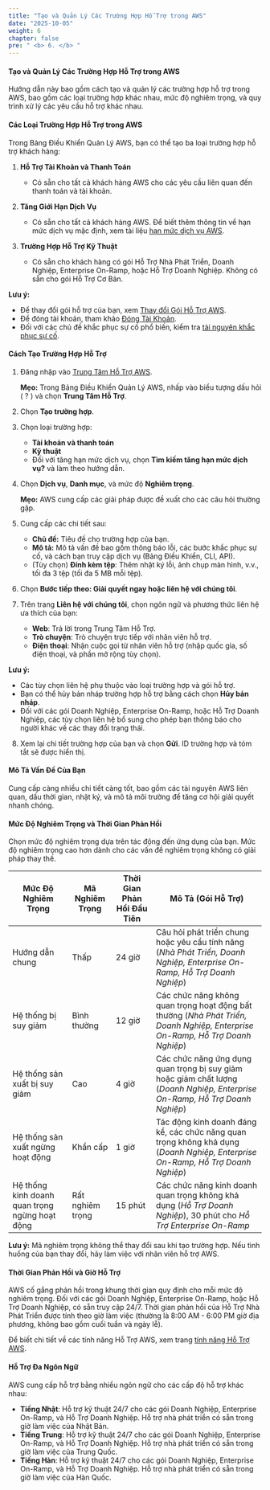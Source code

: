 ```yaml
---
title: "Tạo và Quản Lý Các Trường Hợp Hỗ Trợ trong AWS"
date: "2025-10-05"
weight: 6
chapter: false
pre: " <b> 6. </b> "
---
```


#### Tạo và Quản Lý Các Trường Hợp Hỗ Trợ trong AWS

Hướng dẫn này bao gồm cách tạo và quản lý các trường hợp hỗ trợ trong AWS, bao gồm các loại trường hợp khác nhau, mức độ nghiêm trọng, và quy trình xử lý các yêu cầu hỗ trợ khác nhau.

#### Các Loại Trường Hợp Hỗ Trợ trong AWS

Trong Bảng Điều Khiển Quản Lý AWS, bạn có thể tạo ba loại trường hợp hỗ trợ khách hàng:

1. **Hỗ Trợ Tài Khoản và Thanh Toán**
   - Có sẵn cho tất cả khách hàng AWS cho các yêu cầu liên quan đến thanh toán và tài khoản.

2. **Tăng Giới Hạn Dịch Vụ**
   - Có sẵn cho tất cả khách hàng AWS. Để biết thêm thông tin về hạn mức dịch vụ mặc định, xem tài liệu [hạn mức dịch vụ AWS](https://docs.aws.amazon.com/general/latest/gr/aws_service_limits.html).

3. **Trường Hợp Hỗ Trợ Kỹ Thuật**
   - Có sẵn cho khách hàng có gói Hỗ Trợ Nhà Phát Triển, Doanh Nghiệp, Enterprise On-Ramp, hoặc Hỗ Trợ Doanh Nghiệp. Không có sẵn cho gói Hỗ Trợ Cơ Bản.

**Lưu ý:**
- Để thay đổi gói hỗ trợ của bạn, xem [Thay đổi Gói Hỗ Trợ AWS](https://docs.aws.amazon.com/premiumsupport/latest/user/change-support-plan.html).
- Để đóng tài khoản, tham khảo [Đóng Tài Khoản](https://docs.aws.amazon.com/awsaccountbilling/latest/aboutv2/close-account.html).
- Đối với các chủ đề khắc phục sự cố phổ biến, kiểm tra [tài nguyên khắc phục sự cố](https://aws.amazon.com/premiumsupport/knowledge-center/).

#### Cách Tạo Trường Hợp Hỗ Trợ

1. Đăng nhập vào [Trung Tâm Hỗ Trợ AWS](https://console.aws.amazon.com/support/home#/).

   **Mẹo:** Trong Bảng Điều Khiển Quản Lý AWS, nhấp vào biểu tượng dấu hỏi ( ? ) và chọn **Trung Tâm Hỗ Trợ**.

2. Chọn **Tạo trường hợp**.

3. Chọn loại trường hợp:
   - **Tài khoản và thanh toán**
   - **Kỹ thuật**
   - Đối với tăng hạn mức dịch vụ, chọn **Tìm kiếm tăng hạn mức dịch vụ?** và làm theo hướng dẫn.

4. Chọn **Dịch vụ**, **Danh mục**, và mức độ **Nghiêm trọng**.

   **Mẹo:** AWS cung cấp các giải pháp được đề xuất cho các câu hỏi thường gặp.

5. Cung cấp các chi tiết sau:
   - **Chủ đề:** Tiêu đề cho trường hợp của bạn.
   - **Mô tả:** Mô tả vấn đề bao gồm thông báo lỗi, các bước khắc phục sự cố, và cách bạn truy cập dịch vụ (Bảng Điều Khiển, CLI, API).
   - (Tùy chọn) **Đính kèm tệp**: Thêm nhật ký lỗi, ảnh chụp màn hình, v.v., tối đa 3 tệp (tối đa 5 MB mỗi tệp).

6. Chọn **Bước tiếp theo: Giải quyết ngay hoặc liên hệ với chúng tôi**.

7. Trên trang **Liên hệ với chúng tôi**, chọn ngôn ngữ và phương thức liên hệ ưa thích của bạn:
   - **Web**: Trả lời trong Trung Tâm Hỗ Trợ.
   - **Trò chuyện**: Trò chuyện trực tiếp với nhân viên hỗ trợ.
   - **Điện thoại**: Nhận cuộc gọi từ nhân viên hỗ trợ (nhập quốc gia, số điện thoại, và phần mở rộng tùy chọn).

**Lưu ý:**
- Các tùy chọn liên hệ phụ thuộc vào loại trường hợp và gói hỗ trợ.
- Bạn có thể hủy bản nháp trường hợp hỗ trợ bằng cách chọn **Hủy bản nháp**.
- Đối với các gói Doanh Nghiệp, Enterprise On-Ramp, hoặc Hỗ Trợ Doanh Nghiệp, các tùy chọn liên hệ bổ sung cho phép bạn thông báo cho người khác về các thay đổi trạng thái.

8. Xem lại chi tiết trường hợp của bạn và chọn **Gửi**. ID trường hợp và tóm tắt sẽ được hiển thị.

#### Mô Tả Vấn Đề Của Bạn

Cung cấp càng nhiều chi tiết càng tốt, bao gồm các tài nguyên AWS liên quan, dấu thời gian, nhật ký, và mô tả môi trường để tăng cơ hội giải quyết nhanh chóng.

#### Mức Độ Nghiêm Trọng và Thời Gian Phản Hồi

Chọn mức độ nghiêm trọng dựa trên tác động đến ứng dụng của bạn. Mức độ nghiêm trọng cao hơn dành cho các vấn đề nghiêm trọng không có giải pháp thay thế.

| Mức Độ Nghiêm Trọng                | Mã Nghiêm Trọng | Thời Gian Phản Hồi Đầu Tiên | Mô Tả (Gói Hỗ Trợ)                                                                                                                                             |
|------------------------------------|-----------------|-----------------------------|----------------------------------------------------------------------------------------------------------------------------------------------------------------|
| Hướng dẫn chung                    | Thấp            | 24 giờ                      | Câu hỏi phát triển chung hoặc yêu cầu tính năng (*Nhà Phát Triển, Doanh Nghiệp, Enterprise On-Ramp, Hỗ Trợ Doanh Nghiệp*)                                     |
| Hệ thống bị suy giảm               | Bình thường     | 12 giờ                      | Các chức năng không quan trọng hoạt động bất thường (*Nhà Phát Triển, Doanh Nghiệp, Enterprise On-Ramp, Hỗ Trợ Doanh Nghiệp*)                                  |
| Hệ thống sản xuất bị suy giảm      | Cao             | 4 giờ                       | Các chức năng ứng dụng quan trọng bị suy giảm hoặc giảm chất lượng (*Doanh Nghiệp, Enterprise On-Ramp, Hỗ Trợ Doanh Nghiệp*)                                    |
| Hệ thống sản xuất ngừng hoạt động  | Khẩn cấp        | 1 giờ                       | Tác động kinh doanh đáng kể, các chức năng quan trọng không khả dụng (*Doanh Nghiệp, Enterprise On-Ramp, Hỗ Trợ Doanh Nghiệp*)                                 |
| Hệ thống kinh doanh quan trọng ngừng hoạt động | Rất nghiêm trọng | 15 phút                     | Các chức năng kinh doanh quan trọng không khả dụng (*Hỗ Trợ Doanh Nghiệp*), 30 phút cho *Hỗ Trợ Enterprise On-Ramp*                                            |

**Lưu ý:** Mã nghiêm trọng không thể thay đổi sau khi tạo trường hợp. Nếu tình huống của bạn thay đổi, hãy làm việc với nhân viên hỗ trợ AWS.

#### Thời Gian Phản Hồi và Giờ Hỗ Trợ

AWS cố gắng phản hồi trong khung thời gian quy định cho mỗi mức độ nghiêm trọng. Đối với các gói Doanh Nghiệp, Enterprise On-Ramp, hoặc Hỗ Trợ Doanh Nghiệp, có sẵn truy cập 24/7. Thời gian phản hồi của Hỗ Trợ Nhà Phát Triển được tính theo giờ làm việc (thường là 8:00 AM - 6:00 PM giờ địa phương, không bao gồm cuối tuần và ngày lễ).

Để biết chi tiết về các tính năng Hỗ Trợ AWS, xem trang [tính năng Hỗ Trợ AWS](https://aws.amazon.com/premiumsupport/features/).

#### Hỗ Trợ Đa Ngôn Ngữ

AWS cung cấp hỗ trợ bằng nhiều ngôn ngữ cho các cấp độ hỗ trợ khác nhau:

- **Tiếng Nhật**: Hỗ trợ kỹ thuật 24/7 cho các gói Doanh Nghiệp, Enterprise On-Ramp, và Hỗ Trợ Doanh Nghiệp. Hỗ trợ nhà phát triển có sẵn trong giờ làm việc của Nhật Bản.
- **Tiếng Trung**: Hỗ trợ kỹ thuật 24/7 cho các gói Doanh Nghiệp, Enterprise On-Ramp, và Hỗ Trợ Doanh Nghiệp. Hỗ trợ nhà phát triển có sẵn trong giờ làm việc của Trung Quốc.
- **Tiếng Hàn**: Hỗ trợ kỹ thuật 24/7 cho các gói Doanh Nghiệp, Enterprise On-Ramp, và Hỗ Trợ Doanh Nghiệp. Hỗ trợ nhà phát triển có sẵn trong giờ làm việc của Hàn Quốc. 